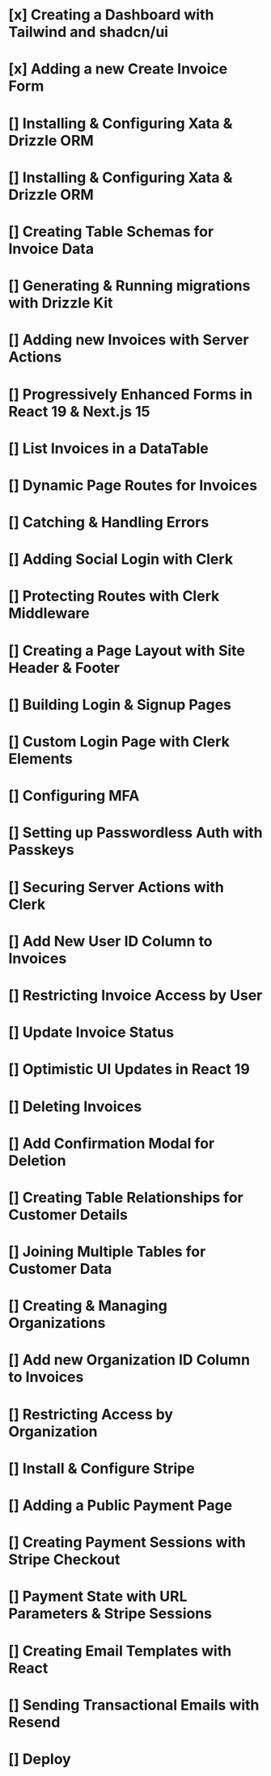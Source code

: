 # [x] Creating a Dashboard with Tailwind and shadcn/ui

# [x] Adding a new Create Invoice Form

# [] Installing & Configuring Xata & Drizzle ORM

# [] Installing & Configuring Xata & Drizzle ORM

# [] Creating Table Schemas for Invoice Data

# [] Generating & Running migrations with Drizzle Kit

# [] Adding new Invoices with Server Actions

# [] Progressively Enhanced Forms in React 19 & Next.js 15

# [] List Invoices in a DataTable

# [] Dynamic Page Routes for Invoices

# [] Catching & Handling Errors

# [] Adding Social Login with Clerk

# [] Protecting Routes with Clerk Middleware

# [] Creating a Page Layout with Site Header & Footer

# [] Building Login & Signup Pages

# [] Custom Login Page with Clerk Elements

# [] Configuring MFA

# [] Setting up Passwordless Auth with Passkeys

# [] Securing Server Actions with Clerk

# [] Add New User ID Column to Invoices

# [] Restricting Invoice Access by User

# [] Update Invoice Status

# [] Optimistic UI Updates in React 19

# [] Deleting Invoices

# [] Add Confirmation Modal for Deletion

# [] Creating Table Relationships for Customer Details

# [] Joining Multiple Tables for Customer Data

# [] Creating & Managing Organizations

# [] Add new Organization ID Column to Invoices

# [] Restricting Access by Organization

# [] Install & Configure Stripe

# [] Adding a Public Payment Page

# [] Creating Payment Sessions with Stripe Checkout

# [] Payment State with URL Parameters & Stripe Sessions

# [] Creating Email Templates with React

# [] Sending Transactional Emails with Resend

# [] Deploy
